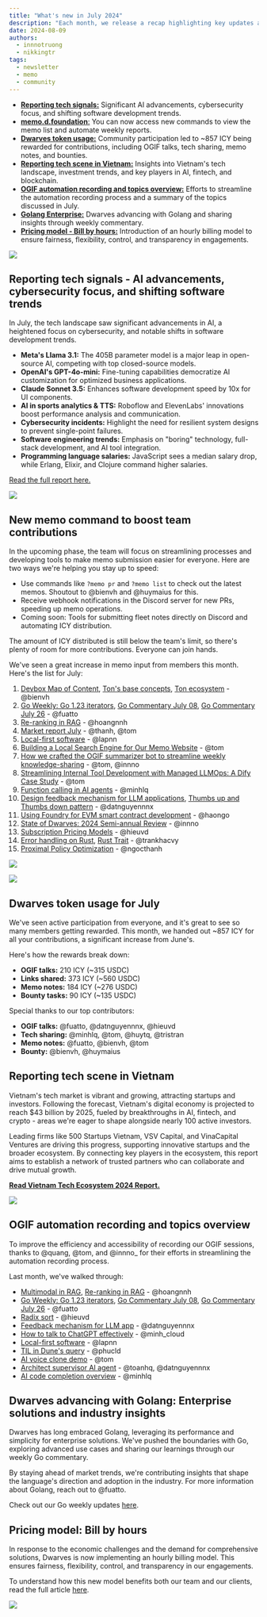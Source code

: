 ```yaml
---
title: "What's new in July 2024"
description: "Each month, we release a recap highlighting key updates and progress within our team and community. July covers AI advancements, community contributions, insights from Vietnam's tech scene, new memo commands, OGIF automation, and the introduction of our hourly billing model"
date: 2024-08-09
authors:
  - innnotruong
  - nikkingtr
tags:
  - newsletter
  - memo
  - community
---
```


- [**Reporting tech signals:**](#reporting-tech-signals---ai-advancements-cybersecurity-focus-and-shifting-software-trends) Significant AI advancements, cybersecurity focus, and shifting software development trends.
- [**memo.d.foundation**:](#new-memo-command-to-boost-team-contributions) You can now access new commands to view the memo list and automate weekly reports.
- [**Dwarves token usage:**](#dwarves-token-usage-for-july) Community participation led to ~857 ICY being rewarded for contributions, including OGIF talks, tech sharing, memo notes, and bounties.
- [**Reporting tech scene in Vietnam:**](#reporting-tech-scene-in-vietnam) Insights into Vietnam's tech landscape, investment trends, and key players in AI, fintech, and blockchain.
- [**OGIF automation recording and topics overview:**](#ogif-automation-recording-and-topics-overview) Efforts to streamline the automation recording process and a summary of the topics discussed in July.
- [**Golang Enterprise:**](#dwarves-advancing-with-golang-enterprise-solutions-and-industry-insights) Dwarves advancing with Golang and sharing insights through weekly commentary.
- [**Pricing model - Bill by hours:**](#pricing-model-bill-by-hours) Introduction of an hourly billing model to ensure fairness, flexibility, control, and transparency in engagements.

![](assets/2024-whats-new-july-thumbnail.webp)

## Reporting tech signals - AI advancements, cybersecurity focus, and shifting software trends

In July, the tech landscape saw significant advancements in AI, a heightened focus on cybersecurity, and notable shifts in software development trends.

- **Meta's Llama 3.1:** The 405B parameter model is a major leap in open-source AI, competing with top closed-source models.
- **OpenAI's GPT-4o-mini:** Fine-tuning capabilities democratize AI customization for optimized business applications.
- **Claude Sonnet 3.5:** Enhances software development speed by 10x for UI components.
- **AI in sports analytics & TTS:** Roboflow and ElevenLabs' innovations boost performance analysis and communication.
- **Cybersecurity incidents:** Highlight the need for resilient system designs to prevent single-point failures.
- **Software engineering trends:** Emphasis on "boring" technology, full-stack development, and AI tool integration.
- **Programming language salaries:** JavaScript sees a median salary drop, while Erlang, Elixir, and Clojure command higher salaries.

[Read the full report here.](https://memo.d.foundation/playground/01_literature/market-report-july-2024/)

![](assets/2024-whats-new-july-tech-report.webp)

## New memo command to boost team contributions

In the upcoming phase, the team will focus on streamlining processes and developing tools to make memo submission easier for everyone. Here are two ways we're helping you stay up to speed:

- Use commands like `?memo pr` and `?memo list` to check out the latest memos. Shoutout to @bienvh and @huymaius for this.
- Receive webhook notifications in the Discord server for new PRs, speeding up memo operations.
- Coming soon: Tools for submitting fleet notes directly on Discord and automating ICY distribution.

The amount of ICY distributed is still below the team's limit, so there's plenty of room for more contributions. Everyone can join hands.

We've seen a great increase in memo input from members this month. Here's the list for July:

1. [Devbox Map of Content](https://memo.d.foundation/playground/-devbox/), [Ton's base concepts](https://memo.d.foundation/playground/01_literature/ton_core_concept/), [Ton ecosystem](https://memo.d.foundation/playground/01_literature/ton_blockchain_of_blockchains/) - @bienvh
2. [Go Weekly: Go 1.23 iterators](https://memo.d.foundation/playground/00_fleeting/go-weekly-511/), [Go Commentary July 08](https://memo.d.foundation/playground/00_fleeting/go-commentary-jul-12/), [Go Commentary July 26](https://memo.d.foundation/playground/00_fleeting/go-commentary-jul-26/) - @fuatto
3. [Re-ranking in RAG](https://memo.d.foundation/playground/01_literature/engineering/ai/re-ranking-in-rag/) - @hoangnnh
4. [Market report July](https://memo.d.foundation/playground/01_literature/market-report-july-2024/) - @thanh, @tom
5. [Local-first software](https://memo.d.foundation/playground/01_literature/local-first-software/) - @lapnn
6. [Building a Local Search Engine for Our Memo Website](https://memo.d.foundation/playground/01_literature/creating-a-fully-local-search-engine-on-memo/) - @tom
7. [How we crafted the OGIF summarizer bot to streamline weekly knowledge-sharing](https://memo.d.foundation/playground/01_literature/how-we-crafted-the-ogif-summarizer-bot-to-streamline-weekly-knowledge-sharing/) - @tom, @innno
8. [Streamlining Internal Tool Development with Managed LLMOps: A Dify Case Study](https://memo.d.foundation/playground/01_literature/building-llm-powered-tools-with-dify/) - @tom
9. [Function calling in AI agents](https://memo.d.foundation/playground/00_fleeting/function-calling/) - @minhlq
10. [Design feedback mechanism for LLM applications](https://memo.d.foundation/playground/01_literature/feedback-mechanism/), [Thumbs up and Thumbs down pattern](https://memo.d.foundation/playground/01_literature/thumbs-up-and-thumbs-down-pattern/) - @datnguyennnx
11. [Using Foundry for EVM smart contract development](https://memo.d.foundation/playground/01_literature/using-foundry-for-evm-smart-contract-developement/) - @haongo
12. [State of Dwarves: 2024 Semi-annual Review](https://memo.d.foundation/updates/changelog/2024-state-of-dwarves-semi-annual-review/) - @innno
13. [Subscription Pricing Models](https://memo.d.foundation/playground/00_fleeting/subscription-pricing-models/) - @hieuvd
14. [Error handling on Rust](https://memo.d.foundation/playground/01_literature/error-handling-in-rust/), [Rust Trait](https://memo.d.foundation/playground/00_fleeting/rust-trait/) - @trankhacvy
15. [Proximal Policy Optimization](https://memo.d.foundation/playground/00_fleeting/proximal-policy-optimization/) - @ngocthanh

![](assets/2024-whats-new-july-memo-update.webp)

![](assets/2024-whats-new-july-memo-command.webp)

## Dwarves token usage for July

We've seen active participation from everyone, and it's great to see so many members getting rewarded. This month, we handed out ~857 ICY for all your contributions, a significant increase from June's.

Here's how the rewards break down:

- **OGIF talks:** 210 ICY (~315 USDC)
- **Links shared:** 373 ICY (~560 USDC)
- **Memo notes:** 184 ICY (~276 USDC)
- **Bounty tasks:** 90 ICY (~135 USDC)

Special thanks to our top contributors:

- **OGIF talks:** @fuatto, @datnguyennnx, @hieuvd
- **Tech sharing:** @minhlq, @tom, @huytq, @tristran
- **Memo notes:** @fuatto, @bienvh, @tom
- **Bounty:** @bienvh, @huymaius

## Reporting tech scene in Vietnam

Vietnam's tech market is vibrant and growing, attracting startups and investors. Following the forecast, Vietnam's digital economy is projected to reach $43 billion by 2025, fueled by breakthroughs in AI, fintech, and crypto - areas we're eager to shape alongside nearly 100 active investors.

Leading firms like 500 Startups Vietnam, VSV Capital, and VinaCapital Ventures are driving this progress, supporting innovative startups and the broader ecosystem. By connecting key players in the ecosystem, this report aims to establish a network of trusted partners who can collaborate and drive mutual growth.

[**Read Vietnam Tech Ecosystem 2024 Report.**](https://memo.d.foundation/playground/01_literature/vietnam-tech-ecosystem-report/)

![](assets/2024-whats-new-july-vietnam-market.webp)

## OGIF automation recording and topics overview

To improve the efficiency and accessibility of recording our OGIF sessions, thanks to @quang, @tom, and @innno\_ for their efforts in streamlining the automation recording process.

Last month, we've walked through:

- [Multimodal in RAG](https://memo.d.foundation/playground/01_literature/engineering/ai/multimodal-in-rag/), [Re-ranking in RAG](https://memo.d.foundation/playground/01_literature/engineering/ai/re-ranking-in-rag/) - @hoangnnh
- [Go Weekly: Go 1.23 iterators](https://memo.d.foundation/playground/00_fleeting/go-weekly-511/), [Go Commentary July 08](https://memo.d.foundation/playground/00_fleeting/go-commentary-jul-12/), [Go Commentary July 26](https://memo.d.foundation/playground/00_fleeting/go-commentary-jul-26/) - @fuatto
- [Radix sort](https://memo.d.foundation/playground/01_literature/radix-sort/) - @hieuvd
- [Feedback mechanism for LLM app](https://memo.d.foundation/playground/01_literature/feedback-mechanism/) - @datnguyennnx
- [How to talk to ChatGPT effectively](https://memo.d.foundation/playground/00_fleeting/how-to-talk-to-chatgpt-effectively/) - @minh_cloud
- [Local-first software](https://memo.d.foundation/playground/01_literature/local-first-software/) - @lapnn
- [TIL in Dune's query](https://memo.d.foundation/updates/ogif/16-ogif-office-hours-0726/) - @phucld
- [AI voice clone demo](https://memo.d.foundation/updates/ogif/16-ogif-office-hours-0726/) - @tom
- [Architect supervisor AI agent](https://memo.d.foundation/updates/ogif/16-ogif-office-hours-0726/) - @toanhq, @datnguyennnx
- [AI code completion overview](https://memo.d.foundation/updates/ogif/16-ogif-office-hours-0726/) - @minhlq

## Dwarves advancing with Golang: Enterprise solutions and industry insights

Dwarves has long embraced Golang, leveraging its performance and simplicity for enterprise solutions. We've pushed the boundaries with Go, exploring advanced use cases and sharing our learnings through our weekly Go commentary.

By staying ahead of market trends, we're contributing insights that shape the language's direction and adoption in the industry. For more information about Golang, reach out to @fuatto.

Check out our Go weekly updates [here](https://memo.d.foundation/tags/go-weekly/).

## Pricing model: Bill by hours

In response to the economic challenges and the demand for comprehensive solutions, Dwarves is now implementing an hourly billing model. This ensures fairness, flexibility, control, and transparency in our engagements.

To understand how this new model benefits both our team and our clients, read the full article [here](https://memo.d.foundation/playbook/business/pricing-model-bill-by-hours/).

![](assets/2024-whats-new-july-bill-by-hour.webp)
